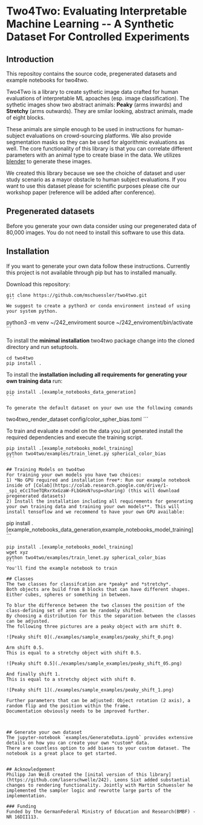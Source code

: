 # Two4Two: Evaluating Interpretable Machine Learning -- A Synthetic Dataset For Controlled Experiments

## Introduction
This repositoy contains the source code, pregenerated datasets and example notebooks for two4two.

Two4Two is a library to create sythetic image data crafted for human evaluations of interpretable ML apoaches (esp. image classification).
The sythetic images show two abstract animals: **Peaky** (arms inwards) and **Stretchy** (arms outwards). They are smilar looking, abstract animals, made of eight blocks.
<!-- TODO: add images here -->
These animals are simple enough to be used in instructions for human-subject evaluations on crowd-sourcing platforms. We also provide segmentation masks so they can be used for algorithmic evaluations as well. The core functionality of this library is that you can correlate different parameters with an animal type to create biase in the data. We utilizes [blender](https://www.blender.org/) to generate these images.

We created this library because we see the choiche of dataset and user study scenario as a mayor obstacle to human subject evaluations.
If you want to use this dataset please for scientific purposes please cite our workshop paper (reference will be added after conference).

## Pregenerated datasets
Before you generate your own data consider using our pregenerated data of 80,000 images. You do not need to install this software to use this data.

<!-- ADD download links to data and brieg description -->

## Installation
If you want to generate your own data follow these instructions.
Currently this project is not available through pip but has to installed manually.

Download this repository:

```
git clone https://github.com/mschuessler/two4two.git
´´´
We suggest to create a python3 or conda environment instead of using your system python.

```
python3 -m venv ~/242_enviroment
source ~/242_enviroment/bin/activate
´´´

To install the **minimal installation** two4two package change into the cloned directory and run setuptools.

```
cd two4two
pip install .
```

To install the **installation including all requirements for generating your own training data** run:
```
pip install .[example_notebooks_data_generation]
´´´

To generate the default dataset on your own use the following comands
```
two4two_render_dataset config/color_spher_bias.toml
´´´

To train and evaluate a model on the data you just generated install the required dependencies and execute the training script.
```
pip install .[example_notebooks_model_training]
python two4two/examples/train_lenet.py spherical_color_bias
´´´

## Training Models on two4two
For training your own models you have two choices:
1) *No GPU required and installation free*: Run our example notebook inside of [Colab](https://colab.research.google.com/drive/1-_sp1_eCc1ToeTQRxrXxGzaW-FLbGHxN?usp=sharing) (this will download pregenerated datasets)
2) Install the installation including all requirements for generating your own training data and training your own models**. This will install tensoflow and we recommend to have your own GPU available:
```
pip install .[example_notebooks_data_generation,example_notebooks_model_training]
´´´
<!-- TODO: Add URL to dataset -->
```
pip install .[example_notebooks_model_training]
wget xyz
python two4two/examples/train_lenet.py spherical_color_bias
´´´
You'll find the example notebook to train

## Classes
The two classes for classifcation are *peaky* and *stretchy*.
Both objects are build from 8 blocks that can have different shapes.
Either cubes, spheres or something in between.

To blur the difference between the two classes the position of the class-defining set of arms can be randomly shifted.
By choosing a distribution for this the separation between the classes can be adjusted.
The following three pictures are a peaky object with arm shift 0.

![Peaky shift 0](./examples/sample_examples/peaky_shift_0.png)

Arm shift 0.5.
This is equal to a stretchy object with shift 0.5.

![Peaky shift 0.5](./examples/sample_examples/peaky_shift_05.png)

And finally shift 1.
This is equal to a stretchy object with shift 0.

![Peaky shift 1](./examples/sample_examples/peaky_shift_1.png)

Further parameters that can be adjusted: Object rotation (2 axis), a random flip and the position within the frame.
Documentation obviously needs to be improved further.



## Generate your own dataset
The jupyter-notebook `examples/GenerateData.ipynb` provides extensive details on how you can create your own *custom* data.
There are countless option to add biases to your custom dataset. The notebook is a great place to get started.


## Acknowledgement
Philipp Jan Weiß created the [inital version of this library](https://github.com/laserschwelle/242). Leons Sixt added substantial changes to rendering functionality. Jointly with Martin Schuessler he implemented the sampler logic and rewrotte large parts of the implementation.

### Funding
Funded by the GermanFederal Ministry of Education and Research(BMBF) - NR 16DII113.
